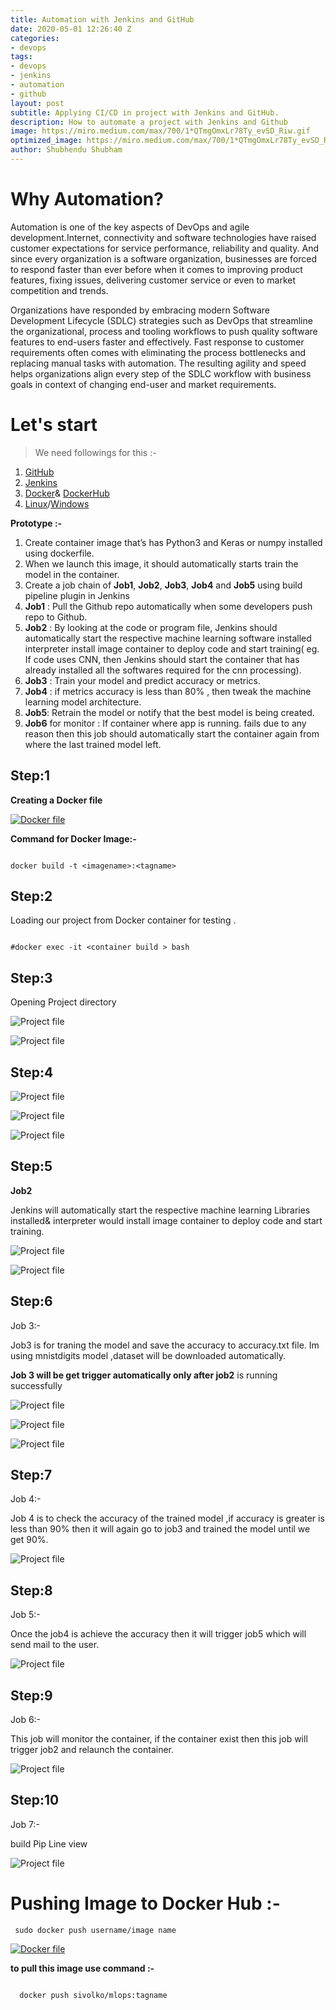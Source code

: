 ```yaml
---
title: Automation with Jenkins and GitHub
date: 2020-05-01 12:26:40 Z
categories:
- devops
tags:
- devops
- jenkins
- automation
- github
layout: post
subtitle: Applying CI/CD in project with Jenkins and GitHub.
description: How to automate a project with Jenkins and Github
image: https://miro.medium.com/max/700/1*QTmgOmxLr78Ty_evSD_Riw.gif
optimized_image: https://miro.medium.com/max/700/1*QTmgOmxLr78Ty_evSD_Riw.gif
author: Shubhendu Shubham
---
```


# Why Automation?

Automation is one of the key aspects of DevOps and agile development.Internet, connectivity and software technologies have raised customer expectations for service performance, reliability and quality. And since every organization is a software organization, businesses are forced to respond faster than ever before when it comes to improving product features, fixing issues, delivering customer service or even to market competition and trends.

Organizations have responded by embracing modern Software Development Lifecycle (SDLC) strategies such as DevOps that streamline the organizational, process and tooling workflows to push quality software features to end-users faster and effectively. Fast response to customer requirements often comes with eliminating the process bottlenecks and replacing manual tasks with automation. The resulting agility and speed helps organizations align every step of the SDLC workflow with business goals in context of changing end-user and market requirements.

# Let's start

> We need followings for this :-

1. [GitHub](https://github.com)
2. [Jenkins](https://www.jenkins.io/)
3. [Docker](https://www.docker.com/)& [DockerHub](https://hub.docker.com/)
4. [Linux](https://www.linux.org/)/[Windows](https://www.microsoft.com/en-in/windows)

**Prototype :-**

1. Create container image that’s has Python3 and Keras or numpy installed using dockerfile.
2. When we launch this image, it should automatically starts train the model in the container.
3. Create a job chain of **Job1**, **Job2**, **Job3**, **Job4** and **Job5** using build pipeline plugin in Jenkins
4. **Job1** : Pull the Github repo automatically when some developers push repo to Github.
5. **Job2** : By looking at the code or program file, Jenkins should automatically start the respective machine learning software installed interpreter install image container to deploy code and start training( eg. If code uses CNN, then Jenkins should start the container that has already installed all the softwares required for the cnn processing).
6. **Job3** : Train your model and predict accuracy or metrics.
7. **Job4** : if metrics accuracy is less than 80% , then tweak the machine learning model architecture.
8. **Job5**: Retrain the model or notify that the best model is being created.
9. **Job6** for monitor : If container where app is running. fails due to any reason then this job should automatically start the container again from where the last trained model left.

## Step:1

**Creating a Docker file**

[![Docker file](/assets/images/L/docker1.png "Dockerfile")](https://github.com/sivolko/cancer/blob/master/Dockerfile)

**Command for Docker Image:-**

```docker

docker build -t <imagename>:<tagname>
```

## Step:2

Loading our project from Docker container for testing .

```docker

#docker exec -it <container build > bash
```

## Step:3

Opening Project directory

![Project file](/assets/images/L/docker2.png "Project file")

![Project file](/assets/images/L/docker3.png "Project file")

## Step:4

![Project file](/assets/images/L/docker4.jpeg "creating Job 1")

![Project file](/assets/images/L/docker5.jpeg "source code Job 1")

![Project file](/assets/images/L/docker6.jpeg "Output Job 1")

## Step:5

**Job2**

Jenkins will automatically start the respective machine learning Libraries installed& interpreter would install image container to deploy code and start training.

![Project file](/assets/images/L/docker7.jpeg "Output Job 2")

![Project file](/assets/images/L/docker8.jpeg "Output Job 2")

## Step:6

Job 3:-

Job3 is for traning the model and save the accuracy to accuracy.txt file. Im using mnistdigits model ,dataset will be downloaded automatically.

**Job 3 will be get trigger automatically only after job2** is running successfully

![Project file](/assets/images/L/docker9.jpeg "Output Job 3")

![Project file](/assets/images/L/docker10.jpeg "Output Job 3")

![Project file](/assets/images/L/docker11.jpeg "Output Job 3")

## Step:7

Job 4:-

Job 4 is to check the accuracy of the trained model ,if accuracy is greater is less than 90% then it will again go to job3 and trained the model until we get 90%.

![Project file](/assets/images/L/docker12.jpeg "job 4 accuracy check")

## Step:8

Job 5:-

Once the job4 is achieve the accuracy then it will trigger job5 which will send mail to the user.

![Project file](/assets/images/L/docker13.jpeg "Email trigger")

## Step:9

Job 6:-

This job will monitor the container, if the container exist then this job will trigger job2 and relaunch the container.

![Project file](/assets/images/L/docker14.jpeg "Job6")

## Step:10

Job 7:-

build Pip Line view

![Project file](/assets/images/L/docker15.jpeg "Build pipeline")

# Pushing Image to Docker Hub :-

```
 sudo docker push username/image name
```

[![Docker file](/assets/images/L/docker16.png "Dockerhub")](https://hub.docker.com/repository/docker/sivolko/mlops)

**to pull this image use command :-**

```docker

  docker push sivolko/mlops:tagname
```
